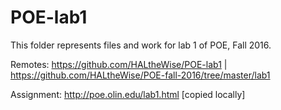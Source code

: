 # POE-lab1

This folder represents files and work for lab 1 of POE, Fall 2016.

Remotes: https://github.com/HALtheWise/POE-lab1 | https://github.com/HALtheWise/POE-fall-2016/tree/master/lab1

Assignment: http://poe.olin.edu/lab1.html [copied locally]